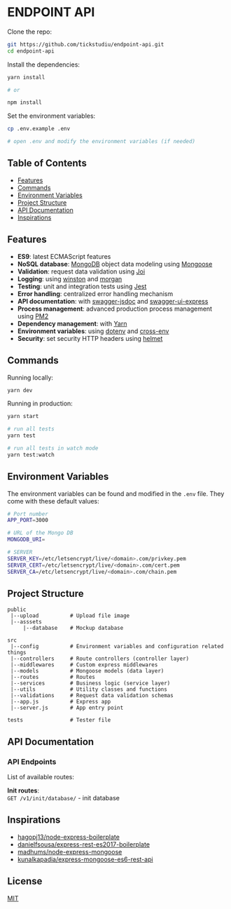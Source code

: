 # ENDPOINT API

Clone the repo:

```bash
git https://github.com/tickstudiu/endpoint-api.git
cd endpoint-api
```

Install the dependencies:

```bash
yarn install

# or

npm install
```

Set the environment variables:

```bash
cp .env.example .env

# open .env and modify the environment variables (if needed)
```

## Table of Contents

- [Features](#features)
- [Commands](#commands)
- [Environment Variables](#environment-variables)
- [Project Structure](#project-structure)
- [API Documentation](#api-documentation)
- [Inspirations](#inspirations)

## Features

- **ES9**: latest ECMAScript features
- **NoSQL database**: [MongoDB](https://www.mongodb.com) object data modeling using [Mongoose](https://mongoosejs.com)
- **Validation**: request data validation using [Joi](https://github.com/hapijs/joi)
- **Logging**: using [winston](https://github.com/winstonjs/winston) and [morgan](https://github.com/expressjs/morgan)
- **Testing**: unit and integration tests using [Jest](https://jestjs.io)
- **Error handling**: centralized error handling mechanism
- **API documentation**: with [swagger-jsdoc](https://github.com/Surnet/swagger-jsdoc) and [swagger-ui-express](https://github.com/scottie1984/swagger-ui-express)
- **Process management**: advanced production process management using [PM2](https://pm2.keymetrics.io)
- **Dependency management**: with [Yarn](https://yarnpkg.com)
- **Environment variables**: using [dotenv](https://github.com/motdotla/dotenv) and [cross-env](https://github.com/kentcdodds/cross-env#readme)
- **Security**: set security HTTP headers using [helmet](https://helmetjs.github.io)

## Commands

Running locally:

```bash
yarn dev
```

Running in production:

```bash
yarn start
```

```bash
# run all tests
yarn test

# run all tests in watch mode
yarn test:watch
```

## Environment Variables

The environment variables can be found and modified in the `.env` file. They come with these default values:

```bash
# Port number
APP_PORT=3000

# URL of the Mongo DB
MONGODB_URI=

# SERVER
SERVER_KEY=/etc/letsencrypt/live/<domain>.com/privkey.pem
SERVER_CERT=/etc/letsencrypt/live/<domain>.com/cert.pem
SERVER_CA=/etc/letsencrypt/live/<domain>.com/chain.pem
```

## Project Structure

```
public
 |--upload          # Upload file image
 |--asssets         
     |--database    # Mockup database
 
src
 |--config          # Environment variables and configuration related things
 |--controllers     # Route controllers (controller layer)
 |--middlewares     # Custom express middlewares
 |--models          # Mongoose models (data layer)
 |--routes          # Routes
 |--services        # Business logic (service layer)
 |--utils           # Utility classes and functions
 |--validations     # Request data validation schemas
 |--app.js          # Express app
 |--server.js       # App entry point
 
tests               # Tester file
```
## API Documentation

### API Endpoints

List of available routes:

**Init routes**:\
`GET /v1/init/database/` - init database

## Inspirations

- [hagopj13/node-express-boilerplate](https://github.com/hagopj13/node-express-boilerplate)
- [danielfsousa/express-rest-es2017-boilerplate](https://github.com/danielfsousa/express-rest-es2017-boilerplate)
- [madhums/node-express-mongoose](https://github.com/madhums/node-express-mongoose)
- [kunalkapadia/express-mongoose-es6-rest-api](https://github.com/kunalkapadia/express-mongoose-es6-rest-api)

## License

[MIT](LICENSE)
